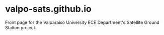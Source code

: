 valpo-sats.github.io
====================

Front page for the Valparaiso University ECE Department's Satellite Ground Station project.
